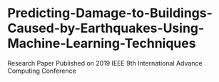 # Predicting-Damage-to-Buildings-Caused-by-Earthquakes-Using-Machine-Learning-Techniques
Research Paper Published on 2019 IEEE 9th International Advance Computing Conference
